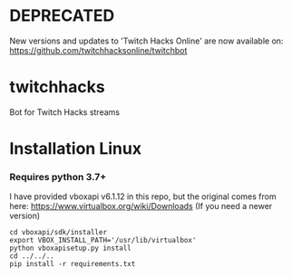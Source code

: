 # DEPRECATED

New versions and updates to 'Twitch Hacks Online' are now available on:
https://github.com/twitchhacksonline/twitchbot




# twitchhacks
Bot for Twitch Hacks streams

# Installation Linux

### Requires python 3.7+

I have provided vboxapi v6.1.12 in this repo, but the original comes from here:
https://www.virtualbox.org/wiki/Downloads (If you need a newer version)
```
cd vboxapi/sdk/installer
export VBOX_INSTALL_PATH='/usr/lib/virtualbox'
python vboxapisetup.py install
cd ../../..
pip install -r requirements.txt
```

